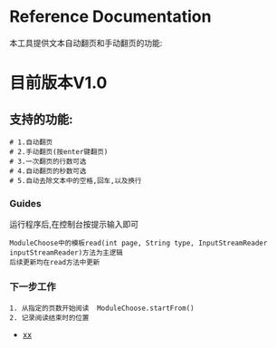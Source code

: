 # Reference Documentation
本工具提供文本自动翻页和手动翻页的功能:

# 目前版本V1.0
 ## 支持的功能: 
    # 1.自动翻页
    # 2.手动翻页(按enter键翻页)
    # 3.一次翻页的行数可选
    # 4.自动翻页的秒数可选
    # 5.自动去除文本中的空格,回车,以及换行
    
### Guides
 运行程序后,在控制台按提示输入即可
 
    ModuleChoose中的模板read(int page, String type, InputStreamReader inputStreamReader)方法为主逻辑
    后续更新均在read方法中更新


### 下一步工作
    1. 从指定的页数开始阅读  ModuleChoose.startFrom()
    2. 记录阅读结束时的位置
    












* [xx](https://spring.io/guides/gs/rest-service/)
